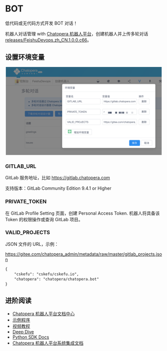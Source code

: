# BOT
低代码或无代码方式开发 BOT 对话！

机器人对话管理 with [Chatopera 机器人平台](https://bot.chatopera.com/)，创建机器人并上传多轮对话 [releases/FeishuDevops.zh_CN.1.0.0.c66](./releases/FeishuDevops.zh_CN.1.0.0.c66)。

## 设置环境变量

<p align="center">
    <img src="../assets/14.png" width = "500" />
</p>

### GITLAB_URL

GitLab 服务地址，比如 https://gitlab.chatopera.com

支持版本：GitLab Community Edition 9.4.1 or Higher

### PRIVATE_TOKEN

在 GitLab Profile Setting 页面，创建 Personal Access Token.
机器人将具备该 Token 的权限操作或查询 GitLab 项目。

### VALID_PROJECTS

JSON 文件的 URL，示例：

https://gitee.com/chatopera_admin/metadata/raw/master/gitlab_projects.json

```
{
    "cskefu": "cskefu/cskefu.io",
    "chatopera": "chatopera/chatopera.bot"
}
```

## 进阶阅读

- [Chatopera 机器人平台文档中心](https://docs.chatopera.com/index.html)
- [示例程序](https://github.com/chatopera/chatbot-samples)
- [视频教程](https://ke.qq.com/course/2994143)
- [Deep Dive](https://ke.qq.com/course/2994143?taid=10884018361708511&tuin=6780672d)
- [Python SDK Docs](https://github.com/chatopera/chatopera-py-sdk/)
- [Chatopera 机器人平台系统集成文档](https://docs.chatopera.com/products/chatbot-platform/integration/index.html)
